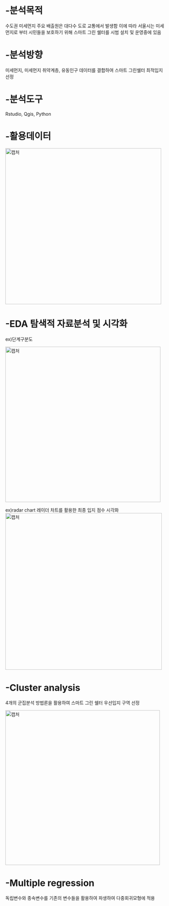 # -분석목적
   수도권 미세먼지 주요 배출원은 대다수 도로 교통에서 발생함 이에 따라 서울시는
   미세먼지로 부터 시민들을 보호하기 위해 스마트 그린 쉘터를 시범 설치 및 운영중에 있음
   
# -분석방향
   미세먼지, 미세먼지 취약계층, 유동인구 데이터를 결합하여 스마트 그린쉘터 최적입지 선정
   
# -분석도구
   Rstudio, Qgis, Python
   
# -활용데이터
<img width="485" alt="캡처" src="https://user-images.githubusercontent.com/104436260/165535394-3e00b898-7b00-4846-920c-8e9da0de3ae8.PNG">

# -EDA 탐색적 자료분석 및 시각화
ex)단계구분도

<img width="483" alt="캡처" src="https://user-images.githubusercontent.com/104436260/165536443-cac3bc11-fb72-42d7-9084-b44fea896873.PNG">

ex)radar chart
레이더 차트를 활용한 최종 입지 점수 시각화
<img width="487" alt="캡처" src="https://user-images.githubusercontent.com/104436260/165537844-d9452d5b-847d-4bd2-8037-dd35dca3506d.PNG">

# -Cluster analysis
4개의 군집분석 방법론을 활용하여 스마트 그린 쉘터 우선입지 구역 선정

<img width="481" alt="캡처" src="https://user-images.githubusercontent.com/104436260/165537217-a27e42cf-e0e6-4290-8c39-60da5ccd01b8.PNG">

# -Multiple regression
독립변수와 종속변수를 기존의 변수들을 활용하여 파생하여
다중회귀모형에 적용

   
